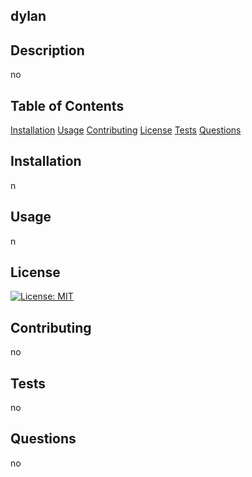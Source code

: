 
## dylan
## Description
no
## Table of Contents
[Installation](#installation)
[Usage](#usage)
[Contributing](#contributing)
[License](#license)
[Tests](#tests)
[Questions](#questions)
## Installation
n
## Usage
n
## License
[![License: MIT](https://img.shields.io/badge/License-MIT-yellow.svg)](https://opensource.org/licenses/MIT)
## Contributing
no
## Tests
no
## Questions
no
